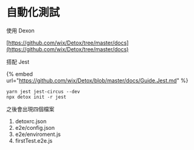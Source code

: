 # 自動化測試

使用 Dexon

[https://github.com/wix/Detox/tree/master/docs](https://github.com/wix/Detox/tree/master/docs)

搭配 Jest

{% embed url="https://github.com/wix/Detox/blob/master/docs/Guide.Jest.md" %}

```text
yarn jest jest-circus --dev
npx detox init -r jest
```

之後會出現四個檔案

1. detoxrc.json
2. e2e/config.json
3. e2e/enviroment.js
4. firstTest.e2e.js



